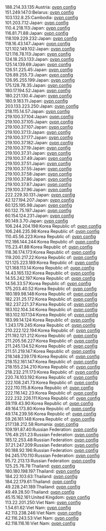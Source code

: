 188.214.33.135:Austria: [ovpn config](vpn/188_214_33_135.ovpn)  
151.249.147.0:Belarus: [ovpn config](vpn/151_249_147_0.ovpn)  
103.132.8.25:Cambodia: [ovpn config](vpn/103_132_8_25.ovpn)  
101.203.7.12:Japan: [ovpn config](vpn/101_203_7_12.ovpn)  
110.4.218.113:Japan: [ovpn config](vpn/110_4_218_113.ovpn)  
116.81.71.88:Japan: [ovpn config](vpn/116_81_71_88.ovpn)  
118.109.229.232:Japan: [ovpn config](vpn/118_109_229_232.ovpn)  
118.16.43.147:Japan: [ovpn config](vpn/118_16_43_147.ovpn)  
121.102.149.102:Japan: [ovpn config](vpn/121_102_149_102.ovpn)  
121.116.78.113:Japan: [ovpn config](vpn/121_116_78_113.ovpn)  
124.18.253.133:Japan: [ovpn config](vpn/124_18_253_133.ovpn)  
125.14.139.69:Japan: [ovpn config](vpn/125_14_139_69.ovpn)  
126.51.225.45:Japan: [ovpn config](vpn/126_51_225_45.ovpn)  
126.89.255.73:Japan: [ovpn config](vpn/126_89_255_73.ovpn)  
126.95.255.199:Japan: [ovpn config](vpn/126_95_255_199.ovpn)  
175.128.78.35:Japan: [ovpn config](vpn/175_128_78_35.ovpn)  
180.17.194.52:Japan: [ovpn config](vpn/180_17_194_52.ovpn)  
180.221.130.4:Japan: [ovpn config](vpn/180_221_130_4.ovpn)  
180.9.183.11:Japan: [ovpn config](vpn/180_9_183_11.ovpn)  
203.133.223.250:Japan: [ovpn config](vpn/203_133_223_250.ovpn)  
218.115.14.57:Japan: [ovpn config](vpn/218_115_14_57.ovpn)  
219.100.37.104:Japan: [ovpn config](vpn/219_100_37_104.ovpn)  
219.100.37.105:Japan: [ovpn config](vpn/219_100_37_105.ovpn)  
219.100.37.107:Japan: [ovpn config](vpn/219_100_37_107.ovpn)  
219.100.37.13:Japan: [ovpn config](vpn/219_100_37_13.ovpn)  
219.100.37.177:Japan: [ovpn config](vpn/219_100_37_177.ovpn)  
219.100.37.182:Japan: [ovpn config](vpn/219_100_37_182.ovpn)  
219.100.37.19:Japan: [ovpn config](vpn/219_100_37_19.ovpn)  
219.100.37.31:Japan: [ovpn config](vpn/219_100_37_31.ovpn)  
219.100.37.49:Japan: [ovpn config](vpn/219_100_37_49.ovpn)  
219.100.37.51:Japan: [ovpn config](vpn/219_100_37_51.ovpn)  
219.100.37.55:Japan: [ovpn config](vpn/219_100_37_55.ovpn)  
219.100.37.58:Japan: [ovpn config](vpn/219_100_37_58.ovpn)  
219.100.37.86:Japan: [ovpn config](vpn/219_100_37_86.ovpn)  
219.100.37.87:Japan: [ovpn config](vpn/219_100_37_87.ovpn)  
219.100.37.96:Japan: [ovpn config](vpn/219_100_37_96.ovpn)  
222.229.30.131:Japan: [ovpn config](vpn/222_229_30_131.ovpn)  
42.127.194.207:Japan: [ovpn config](vpn/42_127_194_207.ovpn)  
60.125.195.98:Japan: [ovpn config](vpn/60_125_195_98.ovpn)  
60.132.75.197:Japan: [ovpn config](vpn/60_132_75_197.ovpn)  
60.154.124.231:Japan: [ovpn config](vpn/60_154_124_231.ovpn)  
90.149.3.70:Japan: [ovpn config](vpn/90_149_3_70.ovpn)  
106.244.204.198:Korea Republic of: [ovpn config](vpn/106_244_204_198.ovpn)  
106.246.235.98:Korea Republic of: [ovpn config](vpn/106_246_235_98.ovpn)  
110.45.56.223:Korea Republic of: [ovpn config](vpn/110_45_56_223.ovpn)  
112.186.144.244:Korea Republic of: [ovpn config](vpn/112_186_144_244.ovpn)  
115.23.41.88:Korea Republic of: [ovpn config](vpn/115_23_41_88.ovpn)  
118.36.174.173:Korea Republic of: [ovpn config](vpn/118_36_174_173.ovpn)  
119.200.217.22:Korea Republic of: [ovpn config](vpn/119_200_217_22.ovpn)  
121.125.223.189:Korea Republic of: [ovpn config](vpn/121_125_223_189.ovpn)  
121.168.113.14:Korea Republic of: [ovpn config](vpn/121_168_113_14.ovpn)  
14.43.165.132:Korea Republic of: [ovpn config](vpn/14_43_165_132.ovpn)  
14.55.242.197:Korea Republic of: [ovpn config](vpn/14_55_242_197.ovpn)  
14.56.33.57:Korea Republic of: [ovpn config](vpn/14_56_33_57.ovpn)  
175.203.40.52:Korea Republic of: [ovpn config](vpn/175_203_40_52.ovpn)  
180.189.98.148:Korea Republic of: [ovpn config](vpn/180_189_98_148.ovpn)  
182.231.25.172:Korea Republic of: [ovpn config](vpn/182_231_25_172.ovpn)  
182.237.221.37:Korea Republic of: [ovpn config](vpn/182_237_221_37.ovpn)  
183.102.104.34:Korea Republic of: [ovpn config](vpn/183_102_104_34.ovpn)  
183.102.107.134:Korea Republic of: [ovpn config](vpn/183_102_107_134.ovpn)  
183.99.14.124:Korea Republic of: [ovpn config](vpn/183_99_14_124.ovpn)  
1.243.179.245:Korea Republic of: [ovpn config](vpn/1_243_179_245.ovpn)  
210.222.122.194:Korea Republic of: [ovpn config](vpn/210_222_122_194.ovpn)  
211.192.121.212:Korea Republic of: [ovpn config](vpn/211_192_121_212.ovpn)  
211.205.56.227:Korea Republic of: [ovpn config](vpn/211_205_56_227.ovpn)  
211.245.134.52:Korea Republic of: [ovpn config](vpn/211_245_134_52.ovpn)  
211.51.219.147:Korea Republic of: [ovpn config](vpn/211_51_219_147.ovpn)  
218.148.239.178:Korea Republic of: [ovpn config](vpn/218_148_239_178.ovpn)  
218.152.161.147:Korea Republic of: [ovpn config](vpn/218_152_161_147.ovpn)  
218.155.234.210:Korea Republic of: [ovpn config](vpn/218_155_234_210.ovpn)  
218.232.211.173:Korea Republic of: [ovpn config](vpn/218_232_211_173.ovpn)  
220.74.103.192:Korea Republic of: [ovpn config](vpn/220_74_103_192.ovpn)  
222.108.241.73:Korea Republic of: [ovpn config](vpn/222_108_241_73.ovpn)  
222.110.115.8:Korea Republic of: [ovpn config](vpn/222_110_115_8.ovpn)  
222.116.142.23:Korea Republic of: [ovpn config](vpn/222_116_142_23.ovpn)  
222.232.226.111:Korea Republic of: [ovpn config](vpn/222_232_226_111.ovpn)  
39.119.43.90:Korea Republic of: [ovpn config](vpn/39_119_43_90.ovpn)  
49.164.173.80:Korea Republic of: [ovpn config](vpn/49_164_173_80.ovpn)  
49.174.239.56:Korea Republic of: [ovpn config](vpn/49_174_239_56.ovpn)  
59.26.161.148:Korea Republic of: [ovpn config](vpn/59_26_161_148.ovpn)  
217.138.212.58:Romania: [ovpn config](vpn/217_138_212_58.ovpn)  
109.191.87.40:Russian Federation: [ovpn config](vpn/109_191_87_40.ovpn)  
176.49.251.23:Russian Federation: [ovpn config](vpn/176_49_251_23.ovpn)  
185.12.253.48:Russian Federation: [ovpn config](vpn/185_12_253_48.ovpn)  
37.21.247.209:Russian Federation: [ovpn config](vpn/37_21_247_209.ovpn)  
90.188.92.196:Russian Federation: [ovpn config](vpn/90_188_92_196.ovpn)  
94.245.170.110:Russian Federation: [ovpn config](vpn/94_245_170_110.ovpn)  
95.72.213.13:Russian Federation: [ovpn config](vpn/95_72_213_13.ovpn)  
125.25.76.78:Thailand: [ovpn config](vpn/125_25_76_78.ovpn)  
180.180.198.197:Thailand: [ovpn config](vpn/180_180_198_197.ovpn)  
184.22.103.63:Thailand: [ovpn config](vpn/184_22_103_63.ovpn)  
184.22.179.61:Thailand: [ovpn config](vpn/184_22_179_61.ovpn)  
49.228.241.189:Thailand: [ovpn config](vpn/49_228_241_189.ovpn)  
49.49.28.50:Thailand: [ovpn config](vpn/49_49_28_50.ovpn)  
45.15.162.161:United Kingdom: [ovpn config](vpn/45_15_162_161.ovpn)  
113.22.201.250:Viet Nam: [ovpn config](vpn/113_22_201_250.ovpn)  
1.54.61.62:Viet Nam: [ovpn config](vpn/1_54_61_62.ovpn)  
42.113.238.246:Viet Nam: [ovpn config](vpn/42_113_238_246.ovpn)  
42.116.243.53:Viet Nam: [ovpn config](vpn/42_116_243_53.ovpn)  
42.118.116.16:Viet Nam: [ovpn config](vpn/42_118_116_16.ovpn)  
